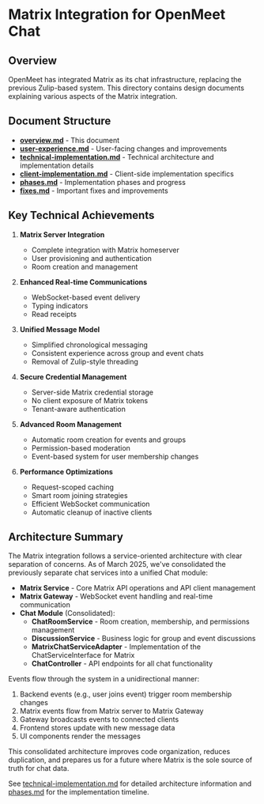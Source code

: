 # Matrix Integration for OpenMeet Chat

## Overview

OpenMeet has integrated Matrix as its chat infrastructure, replacing the previous Zulip-based system. This directory contains design documents explaining various aspects of the Matrix integration.

## Document Structure

- [**overview.md**](./overview.md) - This document
- [**user-experience.md**](./user-experience.md) - User-facing changes and improvements
- [**technical-implementation.md**](./technical-implementation.md) - Technical architecture and implementation details
- [**client-implementation.md**](./client-implementation.md) - Client-side implementation specifics
- [**phases.md**](./phases.md) - Implementation phases and progress
- [**fixes.md**](./fixes.md) - Important fixes and improvements

## Key Technical Achievements

1. **Matrix Server Integration**
   - Complete integration with Matrix homeserver
   - User provisioning and authentication
   - Room creation and management

2. **Enhanced Real-time Communications**
   - WebSocket-based event delivery
   - Typing indicators
   - Read receipts

3. **Unified Message Model**
   - Simplified chronological messaging
   - Consistent experience across group and event chats
   - Removal of Zulip-style threading

4. **Secure Credential Management**
   - Server-side Matrix credential storage
   - No client exposure of Matrix tokens
   - Tenant-aware authentication

5. **Advanced Room Management**
   - Automatic room creation for events and groups
   - Permission-based moderation
   - Event-based system for user membership changes

6. **Performance Optimizations**
   - Request-scoped caching
   - Smart room joining strategies
   - Efficient WebSocket communication
   - Automatic cleanup of inactive clients

## Architecture Summary

The Matrix integration follows a service-oriented architecture with clear separation of concerns. As of March 2025, we've consolidated the previously separate chat services into a unified Chat module:

- **Matrix Service** - Core Matrix API operations and API client management
- **Matrix Gateway** - WebSocket event handling and real-time communication
- **Chat Module** (Consolidated):
  - **ChatRoomService** - Room creation, membership, and permissions management
  - **DiscussionService** - Business logic for group and event discussions
  - **MatrixChatServiceAdapter** - Implementation of the ChatServiceInterface for Matrix
  - **ChatController** - API endpoints for all chat functionality

Events flow through the system in a unidirectional manner:

1. Backend events (e.g., user joins event) trigger room membership changes
2. Matrix events flow from Matrix server to Matrix Gateway
3. Gateway broadcasts events to connected clients
4. Frontend stores update with new message data
5. UI components render the messages

This consolidated architecture improves code organization, reduces duplication, and prepares us for a future where Matrix is the sole source of truth for chat data.

See [technical-implementation.md](./technical-implementation.md) for detailed architecture information and [phases.md](./phases.md) for the implementation timeline.